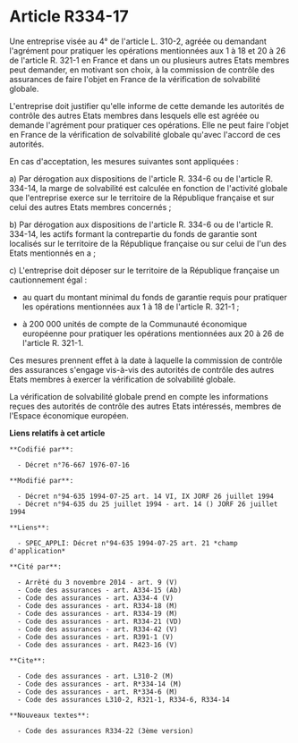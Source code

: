 # Article R334-17

Une entreprise visée au 4° de l'article L. 310-2, agréée ou demandant l'agrément pour pratiquer les opérations mentionnées
aux 1 à 18 et 20 à 26 de l'article R. 321-1 en France et dans un ou plusieurs autres Etats membres peut demander, en motivant
son choix, à la commission de contrôle des assurances de faire l'objet en France de la vérification de solvabilité globale.

L'entreprise doit justifier qu'elle informe de cette demande les autorités de contrôle des autres Etats membres dans lesquels
elle est agréée ou demande l'agrément pour pratiquer ces opérations. Elle ne peut faire l'objet en France de la vérification
de solvabilité globale qu'avec l'accord de ces autorités.

En cas d'acceptation, les mesures suivantes sont appliquées :

a) Par dérogation aux dispositions de l'article R. 334-6 ou de l'article R. 334-14, la marge de solvabilité est calculée en
fonction de l'activité globale que l'entreprise exerce sur le territoire de la République française et sur celui des autres
Etats membres concernés ;

b) Par dérogation aux dispositions de l'article R. 334-6 ou de l'article R. 334-14, les actifs formant la contrepartie du
fonds de garantie sont localisés sur le territoire de la République française ou sur celui de l'un des Etats mentionnés en
a ;

c) L'entreprise doit déposer sur le territoire de la République française un cautionnement égal :

- au quart du montant minimal du fonds de garantie requis pour pratiquer les opérations mentionnées aux 1 à 18 de l'article
R. 321-1 ;

- à 200 000 unités de compte de la Communauté économique européenne pour pratiquer les opérations mentionnées aux 20 à 26 de
l'article R. 321-1.

Ces mesures prennent effet à la date à laquelle la commission de contrôle des assurances s'engage vis-à-vis des autorités de
contrôle des autres Etats membres à exercer la vérification de solvabilité globale.

La vérification de solvabilité globale prend en compte les informations reçues des autorités de contrôle des autres Etats
intéressés, membres de l'Espace économique européen.

**Liens relatifs à cet article**

	**Codifié par**:

	  - Décret n°76-667 1976-07-16

	**Modifié par**:

	  - Décret n°94-635 1994-07-25 art. 14 VI, IX JORF 26 juillet 1994
	  - Décret n°94-635 du 25 juillet 1994 - art. 14 () JORF 26 juillet 1994

	**Liens**:

	  - SPEC_APPLI: Décret n°94-635 1994-07-25 art. 21 *champ d'application*

	**Cité par**:

	  - Arrêté du 3 novembre 2014 - art. 9 (V)
	  - Code des assurances - art. A334-15 (Ab)
	  - Code des assurances - art. A334-4 (V)
	  - Code des assurances - art. R334-18 (M)
	  - Code des assurances - art. R334-19 (M)
	  - Code des assurances - art. R334-21 (VD)
	  - Code des assurances - art. R334-42 (V)
	  - Code des assurances - art. R391-1 (V)
	  - Code des assurances - art. R423-16 (V)

	**Cite**:

	  - Code des assurances - art. L310-2 (M)
	  - Code des assurances - art. R*334-14 (M)
	  - Code des assurances - art. R*334-6 (M)
	  - Code des assurances L310-2, R321-1, R334-6, R334-14

	**Nouveaux textes**:

	  - Code des assurances R334-22 (3ème version)
